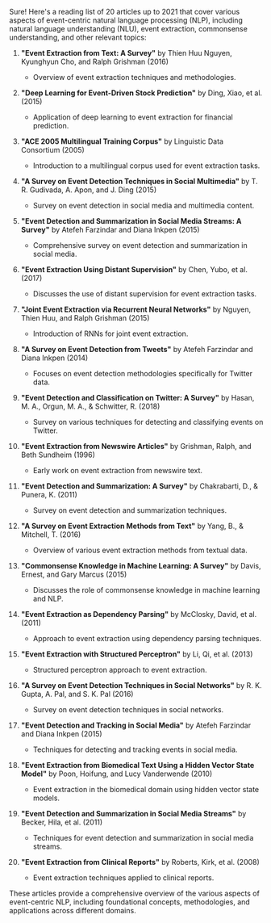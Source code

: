 Sure! Here's a reading list of 20 articles up to 2021 that cover various aspects of event-centric natural language processing (NLP), including natural language understanding (NLU), event extraction, commonsense understanding, and other relevant topics:

1. **"Event Extraction from Text: A Survey"** by Thien Huu Nguyen, Kyunghyun Cho, and Ralph Grishman (2016)
   - Overview of event extraction techniques and methodologies.

2. **"Deep Learning for Event-Driven Stock Prediction"** by Ding, Xiao, et al. (2015)
   - Application of deep learning to event extraction for financial prediction.

3. **"ACE 2005 Multilingual Training Corpus"** by Linguistic Data Consortium (2005)
   - Introduction to a multilingual corpus used for event extraction tasks.

4. **"A Survey on Event Detection Techniques in Social Multimedia"** by T. R. Gudivada, A. Apon, and J. Ding (2015)
   - Survey on event detection in social media and multimedia content.

5. **"Event Detection and Summarization in Social Media Streams: A Survey"** by Atefeh Farzindar and Diana Inkpen (2015)
   - Comprehensive survey on event detection and summarization in social media.

6. **"Event Extraction Using Distant Supervision"** by Chen, Yubo, et al. (2017)
   - Discusses the use of distant supervision for event extraction tasks.

7. **"Joint Event Extraction via Recurrent Neural Networks"** by Nguyen, Thien Huu, and Ralph Grishman (2015)
   - Introduction of RNNs for joint event extraction.

8. **"A Survey on Event Detection from Tweets"** by Atefeh Farzindar and Diana Inkpen (2014)
   - Focuses on event detection methodologies specifically for Twitter data.

9. **"Event Detection and Classification on Twitter: A Survey"** by Hasan, M. A., Orgun, M. A., & Schwitter, R. (2018)
   - Survey on various techniques for detecting and classifying events on Twitter.

10. **"Event Extraction from Newswire Articles"** by Grishman, Ralph, and Beth Sundheim (1996)
    - Early work on event extraction from newswire text.

11. **"Event Detection and Summarization: A Survey"** by Chakrabarti, D., & Punera, K. (2011)
    - Survey on event detection and summarization techniques.

12. **"A Survey on Event Extraction Methods from Text"** by Yang, B., & Mitchell, T. (2016)
    - Overview of various event extraction methods from textual data.

13. **"Commonsense Knowledge in Machine Learning: A Survey"** by Davis, Ernest, and Gary Marcus (2015)
    - Discusses the role of commonsense knowledge in machine learning and NLP.

14. **"Event Extraction as Dependency Parsing"** by McClosky, David, et al. (2011)
    - Approach to event extraction using dependency parsing techniques.

15. **"Event Extraction with Structured Perceptron"** by Li, Qi, et al. (2013)
    - Structured perceptron approach to event extraction.

16. **"A Survey on Event Detection Techniques in Social Networks"** by R. K. Gupta, A. Pal, and S. K. Pal (2016)
    - Survey on event detection techniques in social networks.

17. **"Event Detection and Tracking in Social Media"** by Atefeh Farzindar and Diana Inkpen (2015)
    - Techniques for detecting and tracking events in social media.

18. **"Event Extraction from Biomedical Text Using a Hidden Vector State Model"** by Poon, Hoifung, and Lucy Vanderwende (2010)
    - Event extraction in the biomedical domain using hidden vector state models.

19. **"Event Detection and Summarization in Social Media Streams"** by Becker, Hila, et al. (2011)
    - Techniques for event detection and summarization in social media streams.

20. **"Event Extraction from Clinical Reports"** by Roberts, Kirk, et al. (2008)
    - Event extraction techniques applied to clinical reports.

These articles provide a comprehensive overview of the various aspects of event-centric NLP, including foundational concepts, methodologies, and applications across different domains.